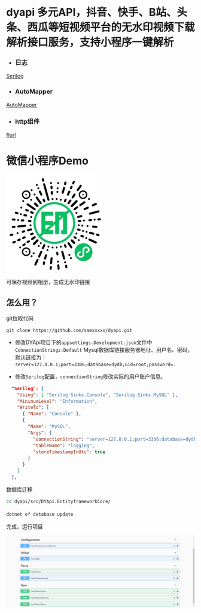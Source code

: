 # dyapi 多元API，抖音、快手、B站、头条、西瓜等短视频平台的无水印视频下载解析接口服务，支持小程序一键解析

- ### 日志

 [Serilog](https://serilog.net/)

 - ### AutoMapper

 [AutoMapper](http://automapper.org/)

 - ### http组件

 [flurl](https://flurl.dev/)

# 微信小程序Demo

<img src="https://github.com/samxxxxx/dyapi/blob/main/img/mini258.jpg" title="小程序Demo" />

可保存视频到相册，生成无水印链接

## 怎么用？

git拉取代码
``` git
git clone https://github.com/samxxxxx/dyapi.git
```

- 修改DYApi项目下的`appsettings.Development.json`文件中`ConnectionStrings:Default` Mysql数据库链接服务器地址、用户名、密码，默认链接为：`server=127.0.0.1;port=3306;database=dydb;uid=root;password=.`

- 修改`Serilog`配置，`connectionString`修改实际的用户账户信息。
``` json
  "Serilog": {
    "Using": [ "Serilog.Sinks.Console", "Serilog.Sinks.MySQL" ],
    "MinimumLevel": "Information",
    "WriteTo": [
      { "Name": "Console" },
      {
        "Name": "MySQL",
        "Args": {
          "connectionString": "server=127.0.0.1;port=3306;database=dydb;uid=root;password=.;CharSet=utf8mb4",
          "tableName": "logging",
          "storeTimestampInUtc": true
        }
      }
    ]
  },
```

数据库迁移

``` bash
cd dyapi/src/DYApi.EntityframeworkCore/

dotnet ef database update
```

完成，运行项目

<img src="https://github.com/samxxxxx/dyapi/blob/main/img/swagger.png" title="接口" />